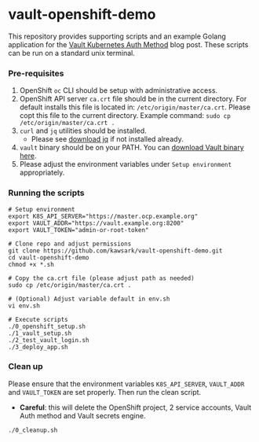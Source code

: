 # vault-openshift-demo
This repository provides supporting scripts and an example Golang application for the [Vault Kubernetes Auth Method](https://medium.com/hashicorp-engineering/vault-kubernetes-auth-method-for-openshift-9b9155590a6d) blog post. These scripts can be run on a standard unix terminal. 

### Pre-requisites
1. OpenShift `oc` CLI should be setup with administrative access.
1. OpenShift API server `ca.crt` file should be in the current directory. For default installs this file is located in: `/etc/origin/master/ca.crt`. Please copt this file to the current directory. Example command: `sudo cp /etc/origin/master/ca.crt .`
1. `curl` and `jq` utilities should be installed.
    - Please see [download jq](https://stedolan.github.io/jq/download/) if not installed already.
1. `vault` binary should be on your PATH. You can [download Vault binary here](https://www.vaultproject.io/downloads.html).
1. Please adjust the environment variables under `Setup environment` appropriately.

### Running the scripts
```
# Setup environment
export K8S_API_SERVER="https://master.ocp.example.org"
export VAULT_ADDR="https://vault.example.org:8200"
export VAULT_TOKEN="admin-or-root-token"

# Clone repo and adjust permissions
git clone https://github.com/kawsark/vault-openshift-demo.git
cd vault-openshift-demo
chmod +x *.sh

# Copy the ca.crt file (please adjust path as needed)
sudo cp /etc/origin/master/ca.crt .

# (Optional) Adjust variable default in env.sh
vi env.sh

# Execute scripts
./0_openshift_setup.sh
./1_vault_setup.sh
./2_test_vault_login.sh
./3_deploy_app.sh
```

### Clean up
Please ensure that the environment variables `K8S_API_SERVER`, `VAULT_ADDR` and `VAULT_TOKEN` are set properly. Then run the clean script. 
- **Careful**: this will delete the OpenShift project, 2 service accounts, Vault Auth method and Vault secrets engine.
```
./0_cleanup.sh
```
